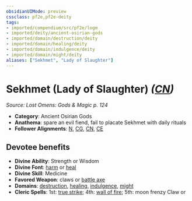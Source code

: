 ```yaml
---
obsidianUIMode: preview
cssclass: pf2e,pf2e-deity
tags:
- imported/compendium/src/pf2e/logm
- imported/deity/ancient-osirian-gods
- imported/domain/destruction/deity
- imported/domain/healing/deity
- imported/domain/indulgence/deity
- imported/domain/might/deity
aliases: ["Sekhmet", "Lady of Slaughter"]
---
```

# Sekhmet (Lady of Slaughter) *([CN](chaotic-neutral-b1.md))*  
*Source: Lost Omens: Gods & Magic p. 124*  

- **Category**: Ancient Osirian Gods
- **Anathema**: spare an evil fiend, fail to placate Sekhmet with daily rituals
- **Follower Alignments**: [N](neutral-b1.md), [CG](chaotic-good-b1.md), [CN](chaotic-neutral-b1.md), [CE](chaotic-evil-b1.md)

## Devotee benefits

- **Divine Ability**: Strength or Wisdom
- **Divine Font**: [harm](../../spells/harm.md) or [heal](../../spells/heal.md)
- **Divine Skill**: Medicine
- **Favored Weapon**: claws or [battle axe](../../equipment/items/battle-axe.md)
- **Domains**: [destruction](../domains.md#Destruction), [healing](../domains.md#Healing), [indulgence](../domains.md#Indulgence), [might](../domains.md#Might)
- **Cleric Spells**: 1st: [true strike](../../spells/true-strike.md); 4th: [wall of fire](../../spells/wall-of-fire.md); 5th: moon frenzy Claw or